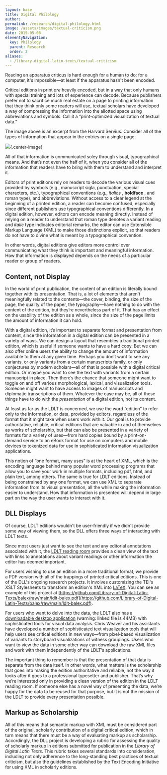 ```yaml
---
layout: base
title: Digital Philology
author:
permalink: /research/digital-philology.html
image: /assets/images/textual-criticism.png
date: 2015-05-08
eleventyNavigation:
  key: Philology
  parent: Research
  order: 2
aliases:
  - /library-digital-latin-texts/textual-criticism
---
```


Reading an apparatus criticus is hard enough for a human to do; for a computer, it's impossible—at least if the apparatus hasn't been encoded.

Critical editions in print _are_ heavily encoded, but in a way that only humans with special training and lots of experience can decode. Because publishers prefer not to sacrifice much real estate on a page to printing information that they think only some readers will use, textual scholars have developed a way of compressing the information into the allotted space using abbreviations and symbols. Call it a “print-optimized visualization of textual data.”

The image above is an excerpt from the Harvard Servius. Consider all of the types of information that appear in the entries on a single page:

![](https://digitallatin.org/sites/default/files/servius_marked_up.png){.center-image}

All of that information is communicated soley through visual, typographical means. And that’s not even the half of it, when you consider all of the information that readers have to bring with them to understand and interpret it.

Editors of print editions rely on readers to decode the various visual cues provided by symbols (e.g., manuscript sigla, punctuation, special characters, etc.), typographical conventions (e.g., _italics_ , **boldface** , and roman type), and abbreviations. Without access to a clear legend at the beginning of a printed edition, a reader can become confused, especially since different publishers use typographical conventions differently. In a digital edition, however, editors can encode meaning directly. Instead of relying on a reader to understand that roman type denotes a variant reading and _italic_ type indicates editorial remarks, the editor can use Extensible Markup Language (XML) to make those distinctions explicit, so that readers do not have to divine what is meant by a typographical convention.

In other words, digital editions give editors more control over communicating what they think is important and meaningful information. How that information is displayed depends on the needs of a particular reader or group of readers.

## Content, not Display

In the world of print publication, the content of an edition is literally bound together with its presentation. That is, a lot of elements that aren’t meaningfully related to the contents—the cover, binding, the size of the page, the quality of the paper, the typography—have nothing to do with the content of the edition, but they’re nevertheless part of it. That has an effect on the usability of the edition as a whole, since the size of the page limits the amount of information it can hold.

With a digital edition, it’s important to separate format and presentation from content, since the information in a digital edition can be presented in a variety of ways. We can design a layout that resembles a traditional printed edition, which is useful if someone wants to have a hard copy. But we can also offer online users the ability to change the amount of information available to them at any given time. Perhaps you don’t want to see any variants, or only variants from a certain manuscripts family, or only conjectures by modern scholars—all of that is possible with a digital critical edition. Or maybe you want to see the text with variants from a certain manuscript in place. Then there’s the chance that someone might want to toggle on and off various morphological, lexical, and visualization tools. Someone might want to have access to images of manuscripts and diplomatic transcriptions of them. Whatever the case may be, all of these things have to do with the _presentation_ of a digital edition, not its content.

At least as far as the LDLT is concerned, we use the word “edition” to refer only to the information, or data, provided by editors, regardless of the format that it might take when users work with it. Our goal is to provide authoritative, reliable, critical editions that are valuable in and of themselves as works of scholarship, but that can also be presented in a variety of formats for a variety of uses—from hard copies bound by a print-on-demand service to an eBook format for use on computers and mobile devices to tokenized data for use in sophisticated information visualization applications.

This notion of “one format, many uses” is at the heart of XML, which is the encoding language behind many popular word processing programs that allow you to save your work in multiple formats, including pdf, html, and plain text, among others. The same is true for LDLT editions. Instead of being constrained by any one format, we can use XML to separate information from its visual presentation, all the while making the information easier to understand. How that information is presented will depend in large part on the way the user wants to interact with it.

## DLL Displays

Of course, LDLT editions wouldn't be user-friendly if we didn't provide some way of viewing them, so the DLL offers three ways of interacting with LDLT texts.

Since most users just want to see the text and any editorial annotations associated with it, the [LDLT reading room](https://ldlt.digitallatin.org) provides a clean view of the text with links to annotations about variant readings or other information the editor has deemed important.

For users wishing to use an edition in a more traditional format, we provide a PDF version with all of the trappings of printed critical editions. This is one of the DLL's ongoing research projects. It involves customizing the TEI's XSLT Stylesheets to transform an edition's XML into [LaTeX](https://www.latex-project.org/). You can see an example of this project at [https://github.com/Library-of-Digital-Latin-Texts/balex/raw/main/ldlt-balex.pdf](https://github.com/Library-of-Digital-Latin-Texts/balex/raw/main/ldlt-balex.pdf).

For users who want to delve into the data, the LDLT also has a [downloadable desktop application](https://digitallatin.org/sites/default/files/encodex-0.1-20180106.tar.xz) (warning: linked file is 44MB) with sophisticated tools for visual data analysis. Chris Weaver and his assistants have developed a number of sophisticated text visualization tools that will help users see critical editions in new ways—from pixel-based visualization of variants to storyboard visualizations of witness groupings. Users who want to view the data in some other way can download the raw XML files and work with them independently of the LDLT’s applications.

The important thing to remember is that the presentation of that data is separate from the data itself. In other words, what matters is the scholarship that goes into making the edition authoritative and reliable, not the way it looks after it goes to a professional typesetter and publisher. That’s why we’re interested only in providing a clean version of the edition in the LDLT reading room. If someone else has a novel way of presenting the data, we’re happy for the data to be reused for that purpose, but it is not the mission of the LDLT to provide every presentation possible.

## Markup as Scholarship

All of this means that semantic markup with XML must be considered part of the original, scholarly contribution of a digital critical edition, which in turn means that there must be a way of evaluating markup as scholarship. Accordingly, the DLL project is developing a rubric for assessing the quality of scholarly markup in editions submitted for publication in the _Library of Digital Latin Texts_. This rubric takes several standards into consideration, including not only adherence to the long-standing best practices of textual criticism, but also the guidelines established by the Text Encoding Initiative for using XML in scholarly editions.
